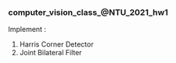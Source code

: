 ### computer_vision_class_@NTU_2021_hw1
Implement : 
1.  Harris Corner Detector
2.  Joint Bilateral Filter
